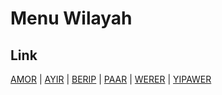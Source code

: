 # Menu Wilayah

## Link

[AMOR](https://github.com/gigit-pemilu/pemilu-2024-93-papua-selatan/tree/main/pilpres/hitung-suara/sub/93-papua-selatan/sub/04-asmat/sub/10-unir-sirau/sub/2002-amor)
 | 
[AYIR](https://github.com/gigit-pemilu/pemilu-2024-93-papua-selatan/tree/main/pilpres/hitung-suara/sub/93-papua-selatan/sub/04-asmat/sub/10-unir-sirau/sub/2005-ayir)
 | 
[BERIP](https://github.com/gigit-pemilu/pemilu-2024-93-papua-selatan/tree/main/pilpres/hitung-suara/sub/93-papua-selatan/sub/04-asmat/sub/10-unir-sirau/sub/2004-berip)
 | 
[PAAR](https://github.com/gigit-pemilu/pemilu-2024-93-papua-selatan/tree/main/pilpres/hitung-suara/sub/93-papua-selatan/sub/04-asmat/sub/10-unir-sirau/sub/2009-paar)
 | 
[WERER](https://github.com/gigit-pemilu/pemilu-2024-93-papua-selatan/tree/main/pilpres/hitung-suara/sub/93-papua-selatan/sub/04-asmat/sub/10-unir-sirau/sub/2006-werer)
 | 
[YIPAWER](https://github.com/gigit-pemilu/pemilu-2024-93-papua-selatan/tree/main/pilpres/hitung-suara/sub/93-papua-selatan/sub/04-asmat/sub/10-unir-sirau/sub/2003-yipawer)

